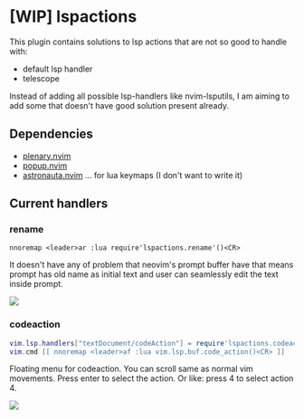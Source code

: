 # [WIP] lspactions

This plugin contains solutions to lsp actions that are not so good to handle
with:
- default lsp handler
- telescope

Instead of adding all possible lsp-handlers like nvim-lsputils, I am aiming
to add some that doesn't have good solution present already.

## Dependencies

- [plenary.nvim](https://github.com/nvim-lua/plenary.nvim)
- [popup.nvim](https://github.com/nvim-lua/popup.nvim)
- [astronauta.nvim](https://github.com/tjdevries/astronauta.nvim) ... for lua keymaps (I don't want to write it)

## Current handlers

### rename

```vim
nnoremap <leader>ar :lua require'lspactions.rename'()<CR>
```

It doesn't have any of problem that neovim's prompt buffer have that means
prompt has old name as initial text and user can seamlessly edit the text
inside prompt.

![](https://user-images.githubusercontent.com/26287448/133168403-35d5c6e0-16ad-44ee-9d2e-e3d056016746.gif)

### codeaction

```lua
vim.lsp.handlers["textDocument/codeAction"] = require'lspactions.codeaction'
vim.cmd [[ nnoremap <leader>af :lua vim.lsp.buf.code_action()<CR> ]]
```

Floating menu for codeaction. You can scroll same as normal vim movements.
Press enter to select the action. Or like: press 4 to select action 4.

![](https://user-images.githubusercontent.com/26287448/133169313-1c2118e3-48b8-47bc-b457-6e3a2ac9bca1.gif)
